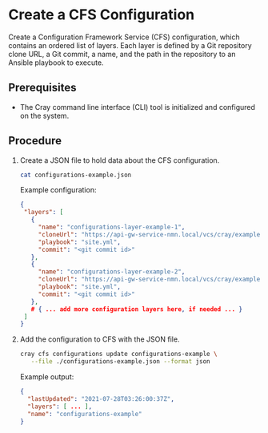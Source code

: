 # Create a CFS Configuration

Create a Configuration Framework Service (CFS) configuration, which contains an
ordered list of layers. Each layer is defined by a Git repository clone URL, a
Git commit, a name, and the path in the repository to an Ansible playbook to execute.

## Prerequisites

* The Cray command line interface (CLI) tool is initialized and configured on the system.

## Procedure

1. Create a JSON file to hold data about the CFS configuration.

   ```bash
   cat configurations-example.json
   ```

   Example configuration:

   ```json
   {
    "layers": [
      {
        "name": "configurations-layer-example-1",
        "cloneUrl": "https://api-gw-service-nmn.local/vcs/cray/example-repo.git",
        "playbook": "site.yml",
        "commit": "<git commit id>"
      },
      {
        "name": "configurations-layer-example-2",
        "cloneUrl": "https://api-gw-service-nmn.local/vcs/cray/example-repo2.git",
        "playbook": "site.yml",
        "commit": "<git commit id>"
      },
      # { ... add more configuration layers here, if needed ... }
    ]
   }
   ```

2. Add the configuration to CFS with the JSON file.

   ```bash
   cray cfs configurations update configurations-example \
      --file ./configurations-example.json --format json
   ```

   Example output:

   ```json
   {
     "lastUpdated": "2021-07-28T03:26:00:37Z",
     "layers": [ ... ],
     "name": "configurations-example"
   }
   ```


